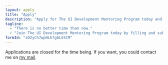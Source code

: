 ```yaml
---
layout: apply
title: "Apply"
description: "Apply for The UI Development Mentoring Program today and become a better UI developer."
tagline:
  - "There is no better time than now."
  - "Join The UI Development Mentoring Program today by filling and submitting the form below."
formId: "sD2yCh7wpHLh7g6L5SCM"
---
```


Applications are closed for the time being. If you want, you could contact me on [my mail](mailto:me@silvestar.codes).
